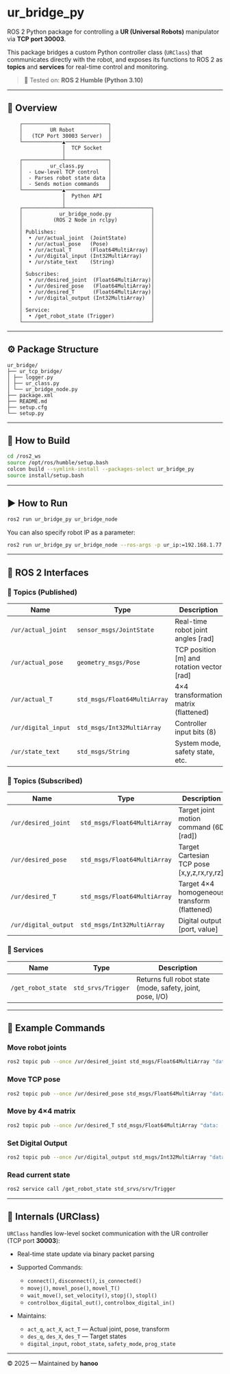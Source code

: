 # ur_bridge_py

ROS 2 Python package for controlling a **UR (Universal Robots)** manipulator via **TCP port 30003**.

This package bridges a custom Python controller class (`URClass`) that communicates directly with the robot,
and exposes its functions to ROS 2 as **topics** and **services** for real-time control and monitoring.

> 🧱 Tested on: **ROS 2 Humble (Python 3.10)**

---

## 🧩 Overview

```
    ┌────────────────────────────┐
    │         UR Robot           │
    │   (TCP Port 30003 Server)  │
    └─────────────▲──────────────┘
                  │  TCP Socket
                  │
    ┌─────────────┴──────────────┐
    │         ur_class.py        │
    │  - Low-level TCP control   │
    │  - Parses robot state data │
    │  - Sends motion commands   │
    └─────────────▲──────────────┘
                  │  Python API
                  │
    ┌─────────────┴────────────────────────────┐
    │            ur_bridge_node.py             │
    │          (ROS 2 Node in rclpy)           │
    │                                          │
    │ Publishes:                               │
    │  • /ur/actual_joint  (JointState)        │
    │  • /ur/actual_pose   (Pose)              │
    │  • /ur/actual_T      (Float64MultiArray) │
    │  • /ur/digital_input (Int32MultiArray)   │
    │  • /ur/state_text    (String)            │
    │                                          │
    │ Subscribes:                              │
    │  • /ur/desired_joint  (Float64MultiArray)│
    │  • /ur/desired_pose   (Float64MultiArray)│
    │  • /ur/desired_T      (Float64MultiArray)│
    │  • /ur/digital_output (Int32MultiArray)  │
    │                                          │
    │ Service:                                 │
    │  • /get_robot_state (Trigger)            │
    └──────────────────────────────────────────┘

```

---

## ⚙️ Package Structure

```
ur_bridge/
├── ur_tcp_bridge/
│ ├── logger.py
│ ├── ur_class.py
│ └── ur_bridge_node.py
├── package.xml
├── README.md
├── setup.cfg
└── setup.py
```

---

## 🚀 How to Build

```bash
cd /ros2_ws
source /opt/ros/humble/setup.bash
colcon build --symlink-install --packages-select ur_bridge_py
source install/setup.bash
```

---

## ▶️ How to Run

```bash
ros2 run ur_bridge_py ur_bridge_node
```

You can also specify robot IP as a parameter:

```bash
ros2 run ur_bridge_py ur_bridge_node --ros-args -p ur_ip:=192.168.1.77
```

---

## 🧠 ROS 2 Interfaces

### 🔹 Topics (Published)

| Name                | Type                         | Description                                |
| ------------------- | ---------------------------- | ------------------------------------------ |
| `/ur/actual_joint`  | `sensor_msgs/JointState`     | Real-time robot joint angles [rad]         |
| `/ur/actual_pose`   | `geometry_msgs/Pose`         | TCP position [m] and rotation vector [rad] |
| `/ur/actual_T`      | `std_msgs/Float64MultiArray` | 4×4 transformation matrix (flattened)      |
| `/ur/digital_input` | `std_msgs/Int32MultiArray`   | Controller input bits (8)                  |
| `/ur/state_text`    | `std_msgs/String`            | System mode, safety state, etc.            |

### 🔹 Topics (Subscribed)

| Name                 | Type                         | Description                                  |
| -------------------- | ---------------------------- | -------------------------------------------- |
| `/ur/desired_joint`  | `std_msgs/Float64MultiArray` | Target joint motion command (6D [rad])       |
| `/ur/desired_pose`   | `std_msgs/Float64MultiArray` | Target Cartesian TCP pose [x,y,z,rx,ry,rz]   |
| `/ur/desired_T`      | `std_msgs/Float64MultiArray` | Target 4×4 homogeneous transform (flattened) |
| `/ur/digital_output` | `std_msgs/Int32MultiArray`   | Digital output [port, value]                 |

### 🔹 Services

| Name               | Type               | Description                                               |
| ------------------ | ------------------ | --------------------------------------------------------- |
| `/get_robot_state` | `std_srvs/Trigger` | Returns full robot state (mode, safety, joint, pose, I/O) |

---

## 🦾 Example Commands

### Move robot joints

```bash
ros2 topic pub --once /ur/desired_joint std_msgs/Float64MultiArray "data: [1.57, -1.57, 1.57, 0, 1.57, 0]"
```

### Move TCP pose

```bash
ros2 topic pub --once /ur/desired_pose std_msgs/Float64MultiArray "data: [0.4, 0.0, 0.2, 0.0, 3.14, 0.0]"
```

### Move by 4×4 matrix

```bash
ros2 topic pub --once /ur/desired_T std_msgs/Float64MultiArray "data: [1,0,0,0.4, 0,1,0,0, 0,0,1,0.3, 0,0,0,1]"
```

### Set Digital Output

```bash
ros2 topic pub --once /ur/digital_output std_msgs/Int32MultiArray "data: [0, 1]"
```

### Read current state

```bash
ros2 service call /get_robot_state std_srvs/srv/Trigger
```

---

## 🧩 Internals (URClass)

`URClass` handles low-level socket communication with the UR controller (TCP port **30003**):

- Real-time state update via binary packet parsing
- Supported Commands:

  - `connect()`, `disconnect()`, `is_connected()`
  - `movej()`, `movel_pose()`, `movel_T()`
  - `wait_move()`, `set_velocity()`, `stopj()`, `stopl()`
  - `controlbox_digital_out()`, `controlbox_digital_in()`

- Maintains:

  - `act_q`, `act_X`, `act_T` — Actual joint, pose, transform
  - `des_q`, `des_X`, `des_T` — Target states
  - `digital_input`, `robot_state`, `safety_mode`, `prog_state`

---

© 2025 — Maintained by **hanoo**
